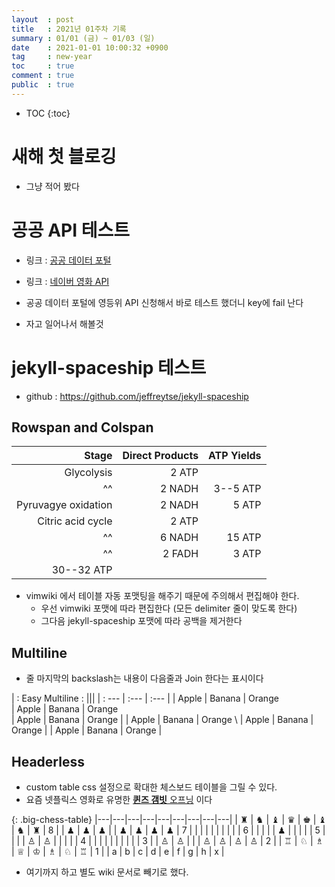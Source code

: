 ```yaml
---
layout  : post
title   : 2021년 01주차 기록
summary : 01/01 (금) ~ 01/03 (일)
date    : 2021-01-01 10:00:32 +0900
tag     : new-year 
toc     : true
comment : true
public  : true
---
```

* TOC
{:toc}

# 새해 첫 블로깅

* 그냥 적어 봤다

# 공공 API 테스트

* 링크 : [공공 데이터 포털](https://www.data.go.kr/index.do) 
* 링크 : [네이버 영화 API](https://developers.naver.com/docs/search/movie/)

* 공공 데이터 포털에 영등위 API 신청해서 바로 테스트 했더니 key에 fail 난다
* 자고 일어나서 해볼것

# jekyll-spaceship 테스트

* github : https://github.com/jeffreytse/jekyll-spaceship

## Rowspan and Colspan

| Stage               | Direct Products | ATP Yields |
| ---:                | ---:            | ---:       |
| Glycolysis          | 2 ATP           ||
| ^^                  | 2 NADH          | 3--5 ATP   |
| Pyruvagye oxidation | 2 NADH          | 5 ATP      |
| Citric acid cycle   | 2 ATP           ||
| ^^                  | 6 NADH          | 15 ATP     |
| ^^                  | 2 FADH          | 3 ATP      |
| 30--32 ATP                                       |||

* vimwiki 에서 테이블 자동 포맷팅을 해주기 때문에 주의해서 편집해야 한다.
  * 우선 vimwiki 포맷에 따라 편집한다 (모든 delimiter 줄이 맞도록 한다)
  * 그다음 jekyll-spaceship 포맷에 따라 공백을 제거한다 

## Multiline

* 줄 마지막의 backslash는 내용이 다음줄과 Join 한다는 표시이다

| : Easy Multiline :    |||
| : --- | :---   | :---   |
| Apple | Banana | Orange \
| Apple | Banana | Orange \
| Apple | Banana | Orange |
| Apple | Banana | Orange \ 
| Apple | Banana | Orange |
| Apple | Banana | Orange |

## Headerless

* custom table css 설정으로 확대한 체스보드 테이블을 그릴 수 있다.
* 요즘 넷플릭스 영화로 유명한 [**퀸즈 갬빗** 오프닝](https://en.wikipedia.org/wiki/Queen%27s_Gambit) 이다
<style>
.big-chess-table {font-size: 2.5rem;}
.big-chess-table tbody td {line-height: 1.2; padding-top: 1px; padding-bottom: 1px;}
.big-chess-table td:nth-child(9) {font-size: 1rem; color: white; background: black;}
.big-chess-table tr:nth-child(9) {font-size: 1rem; color: white; background: black; text-align: center}
.big-chess-table tr:nth-child(-2n+7) td:nth-child(-2n+8) {background: burlywood;} 
.big-chess-table tr:nth-child(-2n+8) td:nth-child(-2n+7) {background: burlywood;}
.big-chess-table tr:nth-child(-2n+7) td:nth-child(-2n+7) {background: blanchedalmond;}
.big-chess-table tr:nth-child(-2n+8) td:nth-child(-2n+8) {background: blanchedalmond;}
</style>

{: .big-chess-table}
|---|---|---|---|---|---|---|---|---|
| ♜ | ♞ | ♝ | ♛ | ♚ | ♝ | ♞ | ♜ | 8 |
| ♟ | ♟ | ♟ |   | ♟ | ♟ | ♟ | ♟ | 7 |
|   |   |   |   |   |   |   |   | 6 |
|   |   |   | ♟ |   |   |   |   | 5 |
|   |   | ♙ | ♙ |   |   |   |   | 4 |
|   |   |   |   |   |   |   |   | 3 |
| ♙ | ♙ |   |   | ♙ | ♙ | ♙ | ♙ | 2 |
| ♖ | ♘ | ♗ | ♕ | ♔ | ♗ | ♘ | ♖ | 1 |
| a | b | c | d | e | f | g | h | x |

* 여기까지 하고 별도 wiki 문서로 빼기로 했다. 



